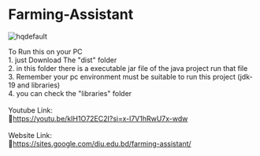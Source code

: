 # Farming-Assistant
![hqdefault](https://github.com/sajjadul-islam-shuvo/Farming-Assistant/assets/100591443/9b805348-999f-4d4e-a7dc-e0f027cd3d34)

To Run this on your PC <br/>
    1. just Download The "dist" folder <br/>
    2. in this folder there is a executable jar file of the java project run that file <br/>
    3. Remember your pc environment must be suitable to run this project (jdk-19 and libraries) <br/>
    4. you can check the "libraries" folder <br/>
<br/>
Youtube Link: <br/>
    🔗https://youtu.be/kIH1O72EC2I?si=x-l7V1hRwU7x-wdw <br/>
<br/>
Website Link: <br/>
    🔗https://sites.google.com/diu.edu.bd/farming-assistant/ <br/>
